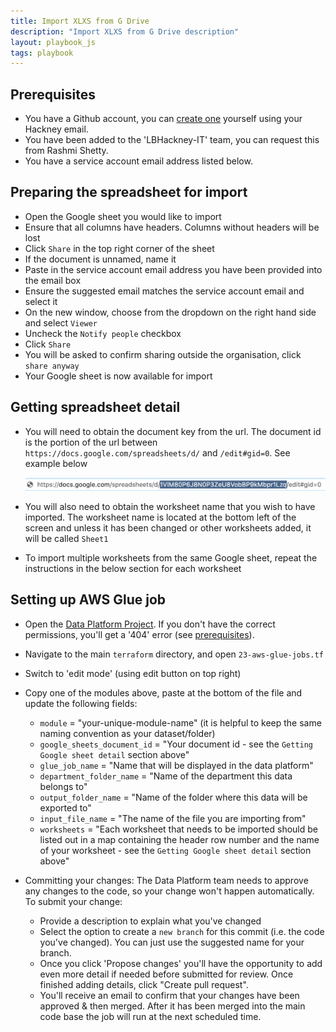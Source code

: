 ```yaml
---
title: Import XLXS from G Drive
description: "Import XLXS from G Drive description"
layout: playbook_js
tags: playbook
---
```


## Prerequisites
- You have a Github account, you can [create one][github_signup] yourself using your Hackney email.
- You have been added to the 'LBHackney-IT' team, you can request this from Rashmi Shetty.
- You have a service account email address listed below.

## Preparing the spreadsheet for import

- Open the Google sheet you would like to import
- Ensure that all columns have headers. Columns without headers will be lost
- Click `Share` in the top right corner of the sheet
- If the document is unnamed, name it
- Paste in the service account email address you have been provided into the email box
- Ensure the suggested email matches the service account email and select it
- On the new window, choose from the dropdown on the right hand side and select `Viewer`
- Uncheck the `Notify people` checkbox
- Click `Share`
- You will be asked to confirm sharing outside the organisation, click `share anyway`
- Your Google sheet is now available for import

## Getting spreadsheet detail

- You will need to obtain the document key from the url. The document id is the portion of the url between ``https://docs.google.com/spreadsheets/d/`` and ``/edit#gid=0``. See example below

  ![Google sheet id](./images/google_spreadsheet_id_example.png)

- You will also need to obtain the worksheet name that you wish to have imported. The worksheet name is located at the bottom left of the screen and unless it has been changed or other worksheets added, it will be called `Sheet1`
- To import multiple worksheets from the same Google sheet, repeat the instructions in the below section for each worksheet

## Setting up AWS Glue job
- Open the [Data Platform Project](https://github.com/LBHackney-IT/data-platform). If you don't have the correct permissions, you'll get a '404' error (see [prerequisites](#prerequisites)).
- Navigate to the main `terraform` directory, and open `23-aws-glue-jobs.tf`
- Switch to 'edit mode' (using edit button on top right)
- Copy one of the modules above, paste at the bottom of the file and update the following fields:
  - `module` = "your-unique-module-name" (it is helpful to keep the same naming convention as your dataset/folder)
  - `google_sheets_document_id` = "Your document id - see the `Getting Google sheet detail` section above"
  - `glue_job_name` = "Name that will be displayed in the data platform"
  - `department_folder_name` = "Name of the department this data belongs to"
  - `output_folder_name` = "Name of the folder where this data will be exported to"
  - `input_file_name` = "The name of the file you are importing from"
  - `worksheets` = "Each worksheet that needs to be imported should be listed out in a map containing the header row number and the name of your worksheet - see the `Getting Google sheet detail` section above"

- Committing your changes: The Data Platform team needs to approve any changes to the code, so your change won't happen automatically. To submit your change:
  - Provide a description to explain what you've changed
  - Select the option to create a `new branch` for this commit (i.e. the code you've changed). You can just use the suggested name for your branch.
  - Once you click 'Propose changes' you'll have the opportunity to add even more detail if needed before submitted for review. Once finished adding details, click "Create pull request".
  - You'll receive an email to confirm that your changes have been approved & then merged. After it has been merged into the main code base the job will run at the next scheduled time.

[aws_cron_expressions]: https://docs.aws.amazon.com/AmazonCloudWatch/latest/events/ScheduledEvents.html#CronExpressions
[github_signup]: https://github.com/signup
